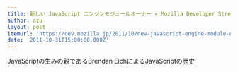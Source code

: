 ```yaml
---
title: 新しい JavaScript エンジンモジュールオーナー « Mozilla Developer Street (modest)
author: azu
layout: post
itemUrl: 'https://dev.mozilla.jp/2011/10/new-javascript-engine-module-owner/'
date: '2011-10-31T15:00:00.000Z'
---
```

JavaScriptの生みの親であるBrendan EichによるJavaScriptの歴史
